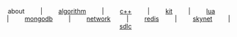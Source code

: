 <div align="center">
 about
&emsp;&emsp; | &emsp;&emsp;
<a href="https://github.com/losophy/algorithm/blob/master/README.md"> algorithm</a>
&emsp;&emsp; | &emsp;&emsp;
<a href="https://github.com/losophy/cc11/blob/master/README.md"> c++</a>
&emsp;&emsp; | &emsp;&emsp;
<a href="https://github.com/losophy/raindrop/blob/master/content/README_kit.md"> kit</a>
 &emsp;&emsp; | &emsp;&emsp;
<a href="https://github.com/losophy/raindrop/blob/master/content/README_lua.md"> lua</a>
&emsp;&emsp; | &emsp;&emsp;
<a href="https://github.com/losophy/raindrop/blob/master/content/README_mongodb.md"> mongodb</a>
&emsp;&emsp; | &emsp;&emsp;
<a href="https://github.com/losophy/raindrop/blob/master/content/README_network.md"> network</a>
&emsp;&emsp; | &emsp;&emsp;
<a href="https://github.com/losophy/raindrop/blob/master/content/README_redis.md"> redis</a>
 &emsp;&emsp; | &emsp;&emsp;
<a href="https://github.com/losophy/skynet/blob/master/doc/README_skynet.md"> skynet</a>
  &emsp;&emsp; | &emsp;&emsp;
<a href="https://github.com/losophy/raindrop/blob/master/content/README_sdlc.md"> sdlc</a>

</div> 



